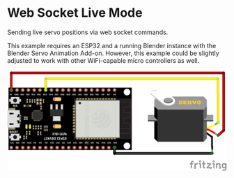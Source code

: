 # Web Socket Live Mode

Sending live servo positions via web socket commands.

This example requires an ESP32 and a running Blender instance with the Blender Servo Animation Add-on. However, this example could be slightly adjusted to work with other WiFi-capable micro controllers as well.

![test](../../images/esp32-with-servo.png)

